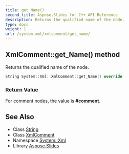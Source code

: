 ```yaml
---
title: get_Name()
second_title: Aspose.Slides for C++ API Reference
description: Returns the qualified name of the node.
type: docs
weight: 1
url: /system.xml/xmlcomment/get_name/
---
```

## XmlComment::get_Name() method


Returns the qualified name of the node.

```cpp
String System::Xml::XmlComment::get_Name() override
```


### Return Value

For comment nodes, the value is **#comment**.

## See Also

* Class [String](../../../system/string/)
* Class [XmlComment](../)
* Namespace [System::Xml](../../)
* Library [Aspose.Slides](../../../)